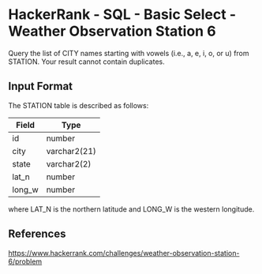 # HackerRank - SQL - Basic Select - Weather Observation Station 6

Query the list of CITY names starting with vowels (i.e., a, e, i, o, or u) from STATION. 
Your result cannot contain duplicates.

## Input Format
The STATION table is described as follows:

| Field  | Type          |
|--------|---------------|
| id     | number        |
| city   | varchar2(21)  |
| state  | varchar2(2)   |
| lat_n  | number        |
| long_w | number        |

where LAT_N is the northern latitude and LONG_W is the western longitude.


## References
https://www.hackerrank.com/challenges/weather-observation-station-6/problem